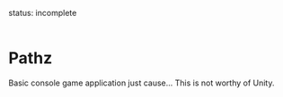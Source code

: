 status: incomplete
<br/><br/>
# Pathz
Basic console game application just cause...  This is not worthy of Unity.
